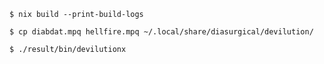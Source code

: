 ```shell
$ nix build --print-build-logs
```

```shell
$ cp diabdat.mpq hellfire.mpq ~/.local/share/diasurgical/devilution/
```

```shell
$ ./result/bin/devilutionx
```
